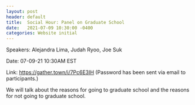 ```yaml
---
layout: post
header: default
title:  Social Hour: Panel on Graduate School
date:   2021-07-09 10:30:00 -0400
categories: Website initial
---
```


Speakers: Alejandra Lima, Judah Ryoo, Joe Suk

Date: 07-09-21 10:30AM EST

Link: https://gather.town/i/7Pc6E3IH  (Password has been sent via email to participants.)

We will talk about the reasons for going to graduate school and the reasons for not going to graduate school.
